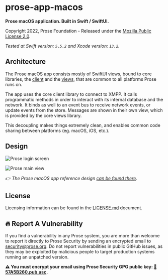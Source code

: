 
# prose-app-macos

**Prose macOS application. Built in Swift / SwiftUI.**

Copyright 2022, Prose Foundation - Released under the [Mozilla Public License 2.0](./LICENSE.md).

_Tested at Swift version: `5.5.2` and Xcode version: `13.2`._

## Architecture

The Prose macOS app consists mostly of SwiftUI views, bound to core libraries, the [client](https://github.com/prose-im/prose-core-client) and the [views](https://github.com/prose-im/prose-core-views), that are common to all platforms Prose runs on.

The app uses the core client library to connect to XMPP. It calls programmatic methods in order to interact with its internal database and the network. It binds as well to an event bus to receive network events, or update events from the store. Messages are shown in their own view, which is provided by the core views library.

This decoupling makes things extremely clean, and enables common code sharing between platforms (eg. macOS, iOS, etc.).

## Design

![Prose login screen](https://user-images.githubusercontent.com/1451907/174249620-53466954-c782-4c91-b276-953aa7cca491.jpg)

![Prose main view](https://user-images.githubusercontent.com/1451907/174249677-d6c2f027-4a2a-4600-9186-45bc52b6095e.jpg)

_👉 The Prose macOS app reference design [can be found there](https://github.com/prose-im/prose-medley/blob/master/designs/app/prose-app-macos.sketch)._

## License

Licensing information can be found in the [LICENSE.md](./LICENSE.md) document.

## :fire: Report A Vulnerability

If you find a vulnerability in any Prose system, you are more than welcome to report it directly to Prose Security by sending an encrypted email to [security@prose.org](mailto:security@prose.org). Do not report vulnerabilities in public GitHub issues, as they may be exploited by malicious people to target production systems running an unpatched version.

**:warning: You must encrypt your email using Prose Security GPG public key: [:key:57A5B260.pub.asc](https://files.prose.org/public/keys/gpg/57A5B260.pub.asc).**

